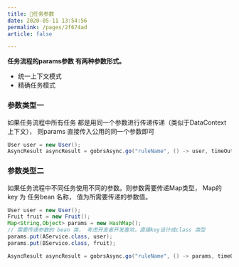 ```yaml
---
title: 🍪任务参数
date: 2020-05-11 13:54:56 
permalink: /pages/2f674ad
article: false

---
```


**任务流程的params参数 有两种参数形式。**
* 统一上下文模式
* 精确任务模式

### 参数类型一
如果任务流程中所有任务 都是用同一个参数进行传递传递（类似于DataContext 上下文）， 则params 直接传入公用的同一个参数即可
```java 
User user = new User();
AsyncResult asyncResult = gobrsAsync.go("ruleName", () -> user, timeOut);
```


### 参数类型二
如果任务流程中不同任务使用不同的参数。则参数需要传递Map类型， Map的key 为 任务bean 名称， 值为所需要传递的参数值。

```java 
User user = new User();
Fruit fruit = new Fruit();
Map<String,Object> params = new HashMap();
// 需要传递参数的 bean 类， 考虑开发者开发喜欢，直接key设计成class 类型
params.put(AService.class, user);
params.put(BService.class, fruit);

AsyncResult asyncResult = gobrsAsync.go("ruleName", () -> params, timeOut);
```
